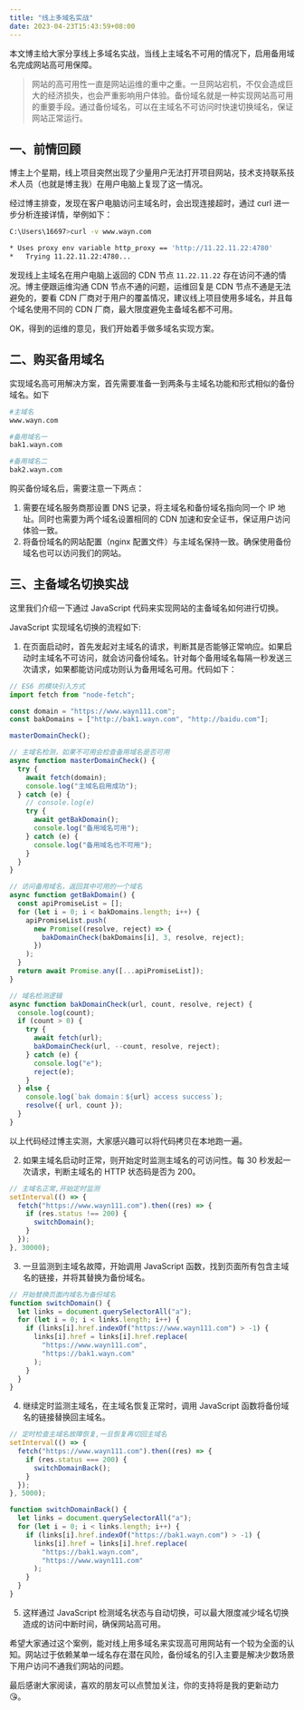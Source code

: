 ```yaml
---
title: "线上多域名实战"
date: 2023-04-23T15:43:59+08:00
---
```


本文博主给大家分享线上多域名实战，当线上主域名不可用的情况下，启用备用域名完成网站高可用保障。

> 网站的高可用性一直是网站运维的重中之重。一旦网站宕机，不仅会造成巨大的经济损失，也会严重影响用户体验。备份域名就是一种实现网站高可用的重要手段。通过备份域名，可以在主域名不可访问时快速切换域名，保证网站正常运行。

## 一、前情回顾

博主上个星期，线上项目突然出现了少量用户无法打开项目网站，技术支持联系技术人员（也就是博主我）在用户电脑上复现了这一情况。

经过博主排查，发现在客户电脑访问主域名时，会出现连接超时，通过 curl 进一步分析连接详情，举例如下：

```sh
C:\Users\16697>curl -v www.wayn.com

* Uses proxy env variable http_proxy == 'http://11.22.11.22:4780'
*   Trying 11.22.11.22:4780...
```

发现线上主域名在用户电脑上返回的 CDN 节点 `11.22.11.22` 存在访问不通的情况。博主便跟运维沟通 CDN 节点不通的问题，运维回复是 CDN 节点不通是无法避免的，要看 CDN 厂商对于用户的覆盖情况，建议线上项目使用多域名，并且每个域名使用不同的 CDN 厂商，最大限度避免主备域名都不可用。

OK，得到的运维的意见，我们开始着手做多域名实现方案。

## 二、购买备用域名

实现域名高可用解决方案，首先需要准备一到两条与主域名功能和形式相似的备份域名。如下

```sh
#主域名
www.wayn.com

#备用域名一
bak1.wayn.com

#备用域名二
bak2.wayn.com
```

购买备份域名后，需要注意一下两点：

1. 需要在域名服务商那设置 DNS 记录，将主域名和备份域名指向同一个 IP 地址。同时也需要为两个域名设置相同的 CDN 加速和安全证书，保证用户访问体验一致。
2. 将备份域名的网站配置（nginx 配置文件）与主域名保持一致。确保使用备份域名也可以访问我们的网站。

## 三、主备域名切换实战

这里我们介绍一下通过 JavaScript 代码来实现网站的主备域名如何进行切换。

JavaScript 实现域名切换的流程如下:

1. 在页面启动时，首先发起对主域名的请求，判断其是否能够正常响应。如果启动时主域名不可访问，就会访问备份域名。针对每个备用域名每隔一秒发送三次请求，如果都能访问成功则认为备用域名可用。代码如下：

```javascript
// ES6 的模块引入方式
import fetch from "node-fetch";

const domain = "https://www.wayn111.com";
const bakDomains = ["http://bak1.wayn.com", "http://baidu.com"];

masterDomainCheck();

// 主域名检测，如果不可用会检查备用域名是否可用
async function masterDomainCheck() {
  try {
    await fetch(domain);
    console.log("主域名启用成功");
  } catch (e) {
    // console.log(e)
    try {
      await getBakDomain();
      console.log("备用域名可用");
    } catch (e) {
      console.log("备用域名也不可用");
    }
  }
}

// 访问备用域名，返回其中可用的一个域名
async function getBakDomain() {
  const apiPromiseList = [];
  for (let i = 0; i < bakDomains.length; i++) {
    apiPromiseList.push(
      new Promise((resolve, reject) => {
        bakDomainCheck(bakDomains[i], 3, resolve, reject);
      })
    );
  }
  return await Promise.any([...apiPromiseList]);
}

// 域名检测逻辑
async function bakDomainCheck(url, count, resolve, reject) {
  console.log(count);
  if (count > 0) {
    try {
      await fetch(url);
      bakDomainCheck(url, --count, resolve, reject);
    } catch (e) {
      console.log("e");
      reject(e);
    }
  } else {
    console.log(`bak domain：${url} access success`);
    resolve({ url, count });
  }
}
```

以上代码经过博主实测，大家感兴趣可以将代码拷贝在本地跑一遍。

2. 如果主域名启动时正常，则开始定时监测主域名的可访问性。每 30 秒发起一次请求，判断主域名的 HTTP 状态码是否为 200。

```javascript
// 主域名正常,开始定时监测
setInterval(() => {
  fetch("https://www.wayn111.com").then((res) => {
    if (res.status !== 200) {
      switchDomain();
    }
  });
}, 30000);
```

3. 一旦监测到主域名故障，开始调用 JavaScript 函数，找到页面所有包含主域名的链接，并将其替换为备份域名。

```javascript
// 开始替换页面内域名为备份域名
function switchDomain() {
  let links = document.querySelectorAll("a");
  for (let i = 0; i < links.length; i++) {
    if (links[i].href.indexOf("https://www.wayn111.com") > -1) {
      links[i].href = links[i].href.replace(
        "https://www.wayn111.com",
        "https://bak1.wayn.com"
      );
    }
  }
}
```

4. 继续定时监测主域名，在主域名恢复正常时，调用 JavaScript 函数将备份域名的链接替换回主域名。

```javascript
// 定时检查主域名故障恢复,一旦恢复再切回主域名
setInterval(() => {
  fetch("https://www.wayn111.com").then((res) => {
    if (res.status === 200) {
      switchDomainBack();
    }
  });
}, 5000);

function switchDomainBack() {
  let links = document.querySelectorAll("a");
  for (let i = 0; i < links.length; i++) {
    if (links[i].href.indexOf("https://bak1.wayn.com") > -1) {
      links[i].href = links[i].href.replace(
        "https://bak1.wayn.com",
        "https://www.wayn111.com"
      );
    }
  }
}
```

5. 这样通过 JavaScript 检测域名状态与自动切换，可以最大限度减少域名切换造成的访问中断时间，确保网站高可用。

希望大家通过这个案例，能对线上用多域名来实现高可用网站有一个较为全面的认知。网站过于依赖某单一域名存在潜在风险，备份域名的引入主要是解决少数场景下用户访问不通我们网站的问题。

最后感谢大家阅读，喜欢的朋友可以点赞加关注，你的支持将是我的更新动力 😘。
